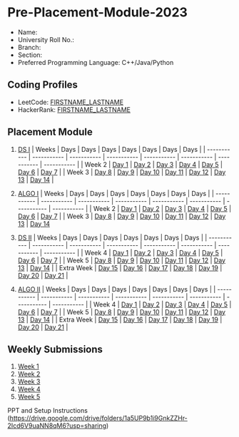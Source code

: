 # Pre-Placement-Module-2023

- Name: 
- University Roll No.:
- Branch:
- Section:
- Preferred Programming Language: C++/Java/Python

## Coding Profiles
- LeetCode: [FIRSTNAME_LASTNAME](https://leetcode.com/YourLeetCodeUserName/)
- HackerRank: [FIRSTNAME_LASTNAME](https://www.hackerrank.com/HackerRankUserName)

## Placement Module
1. [DS I](https://github.com/krvaibhavjangid/Pre-Placement-Module-2023/tree/main/DS%20I)
    | Weeks | Days | Days | Days | Days | Days | Days | Days |
    | ----------- | ----------- | ----------- | ----------- | ----------- | ----------- | ----------- | ----------- | 
    | Week 2 | [Day 1](https://github.com/krvaibhavjangid/Pre-Placement-Module-2023/tree/main/DS%20I/Day%201) | [Day 2](https://github.com/krvaibhavjangid/Pre-Placement-Module-2023/tree/main/DS%20I/Day%202) | [Day 3](https://github.com/krvaibhavjangid/Pre-Placement-Module-2023/tree/main/DS%20I/Day%203) | [Day 4](https://github.com/krvaibhavjangid/Pre-Placement-Module-2023/tree/main/DS%20I/Day%204) | [Day 5](https://github.com/krvaibhavjangid/Pre-Placement-Module-2023/tree/main/DS%20I/Day%205) | [Day 6](https://github.com/krvaibhavjangid/Pre-Placement-Module-2023/tree/main/DS%20I/Day%206) | [Day 7](https://github.com/krvaibhavjangid/Pre-Placement-Module-2023/tree/main/DS%20I/Day%207) |
    | Week 3 | [Day 8](https://github.com/krvaibhavjangid/Pre-Placement-Module-2023/tree/main/DS%20I/Day%208) | [Day 9](https://github.com/krvaibhavjangid/Pre-Placement-Module-2023/tree/main/DS%20I/Day%209) | [Day 10](https://github.com/krvaibhavjangid/Pre-Placement-Module-2023/tree/main/DS%20I/Day%2010) | [Day 11](https://github.com/krvaibhavjangid/Pre-Placement-Module-2023/tree/main/DS%20I/Day%2011) | [Day 12](https://github.com/krvaibhavjangid/Pre-Placement-Module-2023/tree/main/DS%20I/Day%2012) | [Day 13](https://github.com/krvaibhavjangid/Pre-Placement-Module-2023/tree/main/DS%20I/Day%2013) | [Day 14](https://github.com/krvaibhavjangid/Pre-Placement-Module-2023/tree/main/DS%20I/Day%2014) |
    
2. [ALGO I](https://github.com/krvaibhavjangid/Pre-Placement-Module-2023/tree/main/ALGO%20I)
    | Weeks | Days | Days | Days | Days | Days | Days | Days |
    | ----------- | ----------- | ----------- | ----------- | ----------- | ----------- | ----------- | ----------- |
    | Week 2 | [Day 1](https://github.com/krvaibhavjangid/Pre-Placement-Module-2023/tree/main/ALGO%20I/Day%201) | [Day 2](https://github.com/krvaibhavjangid/Pre-Placement-Module-2023/tree/main/ALGO%20I/Day%202) | [Day 3](https://github.com/krvaibhavjangid/Pre-Placement-Module-2023/tree/main/ALGO%20I/Day%203) | [Day 4](https://github.com/krvaibhavjangid/Pre-Placement-Module-2023/tree/main/ALGO%20I/Day%204) | [Day 5](https://github.com/krvaibhavjangid/Pre-Placement-Module-2023/tree/main/ALGO%20I/Day%205) | [Day 6](https://github.com/krvaibhavjangid/Pre-Placement-Module-2023/tree/main/ALGO%20I/Day%206) | [Day 7](https://github.com/krvaibhavjangid/Pre-Placement-Module-2023/tree/main/ALGO%20I/Day%207) |
    | Week 3 | [Day 8](https://github.com/krvaibhavjangid/Pre-Placement-Module-2023/tree/main/ALGO%20I/Day%208) | [Day 9](https://github.com/krvaibhavjangid/Pre-Placement-Module-2023/tree/main/ALGO%20I/Day%209) | [Day 10](https://github.com/krvaibhavjangid/Pre-Placement-Module-2023/tree/main/ALGO%20I/Day%2010) | [Day 11](https://github.com/krvaibhavjangid/Pre-Placement-Module-2023/tree/main/ALGO%20I/Day%2011) | [Day 12](https://github.com/krvaibhavjangid/Pre-Placement-Module-2023/tree/main/ALGO%20I/Day%2012) | [Day 13](https://github.com/krvaibhavjangid/Pre-Placement-Module-2023/tree/main/ALGO%20I/Day%2013) | [Day 14](https://github.com/krvaibhavjangid/Pre-Placement-Module-2023/tree/main/ALGO%20I/Day%2014)  
    
3. [DS II](https://github.com/krvaibhavjangid/Pre-Placement-Module-2023/tree/main/DS%20II)
    | Weeks | Days | Days | Days | Days | Days | Days | Days |
    | ----------- | ----------- | ----------- | ----------- | ----------- | ----------- | ----------- | ----------- |
    | Week 4 | [Day 1](https://github.com/krvaibhavjangid/Pre-Placement-Module-2023/tree/main/DS%20II/Day%201) | [Day 2](https://github.com/krvaibhavjangid/Pre-Placement-Module-2023/tree/main/DS%20II/Day%202) | [Day 3](https://github.com/krvaibhavjangid/Pre-Placement-Module-2023/tree/main/DS%20II/Day%203) | [Day 4](https://github.com/krvaibhavjangid/Pre-Placement-Module-2023/tree/main/DS%20II/Day%204) | [Day 5](https://github.com/krvaibhavjangid/Pre-Placement-Module-2023/tree/main/DS%20II/Day%205) | [Day 6](https://github.com/krvaibhavjangid/Pre-Placement-Module-2023/tree/main/DS%20II/Day%206) | [Day 7](https://github.com/krvaibhavjangid/Pre-Placement-Module-2023/tree/main/DS%20II/Day%207) | 
    | Week 5 | [Day 8](https://github.com/krvaibhavjangid/Pre-Placement-Module-2023/tree/main/DS%20II/Day%208) | [Day 9](https://github.com/krvaibhavjangid/Pre-Placement-Module-2023/tree/main/DS%20II/Day%209) | [Day 10](https://github.com/krvaibhavjangid/Pre-Placement-Module-2023/tree/main/DS%20II/Day%2010) | [Day 11](https://github.com/krvaibhavjangid/Pre-Placement-Module-2023/tree/main/DS%20II/Day%2011) | [Day 12](https://github.com/krvaibhavjangid/Pre-Placement-Module-2023/tree/main/DS%20II/Day%2012) | [Day 13](https://github.com/krvaibhavjangid/Pre-Placement-Module-2023/tree/main/DS%20II/Day%2013) | [Day 14](https://github.com/krvaibhavjangid/Pre-Placement-Module-2023/tree/main/DS%20II/Day%2014) |
    | Extra Week | [Day 15](https://github.com/krvaibhavjangid/Pre-Placement-Module-2023/tree/main/DS%20II/Day%2015) | [Day 16](https://github.com/krvaibhavjangid/Pre-Placement-Module-2023/tree/main/DS%20II/Day%2016) | [Day 17](https://github.com/krvaibhavjangid/Pre-Placement-Module-2023/tree/main/DS%20II/Day%2017) | [Day 18](https://github.com/krvaibhavjangid/Pre-Placement-Module-2023/tree/main/DS%20II/Day%2018) | [Day 19](https://github.com/krvaibhavjangid/Pre-Placement-Module-2023/tree/main/DS%20II/Day%2019) | [Day 20](https://github.com/krvaibhavjangid/Pre-Placement-Module-2023/tree/main/DS%20II/Day%2020) | [Day 21](https://github.com/krvaibhavjangid/Pre-Placement-Module-2023/tree/main/DS%20II/Day%2021) |
    
4. [ALGO II](https://github.com/krvaibhavjangid/Pre-Placement-Module-2023/tree/main/ALGO%20II)
    | Weeks | Days | Days | Days | Days | Days | Days | Days |
    | ----------- | ----------- | ----------- | ----------- | ----------- | ----------- | ----------- | ----------- |
    | Week 4 | [Day 1](https://github.com/krvaibhavjangid/Pre-Placement-Module-2023/tree/main/ALGO%20II/Day%201) | [Day 2](https://github.com/krvaibhavjangid/Pre-Placement-Module-2023/tree/main/ALGO%20II/Day%202) | [Day 3](https://github.com/krvaibhavjangid/Pre-Placement-Module-2023/tree/main/ALGO%20II/Day%203) | [Day 4](https://github.com/krvaibhavjangid/Pre-Placement-Module-2023/tree/main/ALGO%20II/Day%204) | [Day 5](https://github.com/krvaibhavjangid/Pre-Placement-Module-2023/tree/main/ALGO%20II/Day%205) | [Day 6](https://github.com/krvaibhavjangid/Pre-Placement-Module-2023/tree/main/ALGO%20II/Day%206) | [Day 7](https://github.com/krvaibhavjangid/Pre-Placement-Module-2023/tree/main/ALGO%20II/Day%207) |
    | Week 5 | [Day 8](https://github.com/krvaibhavjangid/Pre-Placement-Module-2023/tree/main/ALGO%20II/Day%208) | [Day 9](https://github.com/krvaibhavjangid/Pre-Placement-Module-2023/tree/main/ALGO%20II/Day%209) | [Day 10](https://github.com/krvaibhavjangid/Pre-Placement-Module-2023/tree/main/ALGO%20II/Day%2010) | [Day 11](https://github.com/krvaibhavjangid/Pre-Placement-Module-2023/tree/main/ALGO%20II/Day%2011) | [Day 12](https://github.com/krvaibhavjangid/Pre-Placement-Module-2023/tree/main/ALGO%20II/Day%2012) | [Day 13](https://github.com/krvaibhavjangid/Pre-Placement-Module-2023/tree/main/ALGO%20II/Day%2013) | [Day 14](https://github.com/krvaibhavjangid/Pre-Placement-Module-2023/tree/main/ALGO%20II/Day%2014) |
    | Extra Week | [Day 15](https://github.com/krvaibhavjangid/Pre-Placement-Module-2023/tree/main/ALGO%20II/Day%2015) | [Day 16](https://github.com/krvaibhavjangid/Pre-Placement-Module-2023/tree/main/ALGO%20II/Day%2016) | [Day 17](https://github.com/krvaibhavjangid/Pre-Placement-Module-2023/tree/main/ALGO%20II/Day%2017) | [Day 18](https://github.com/krvaibhavjangid/Pre-Placement-Module-2023/tree/main/ALGO%20II/Day%2018) | [Day 19](https://github.com/krvaibhavjangid/Pre-Placement-Module-2023/tree/main/ALGO%20II/Day%2019) | [Day 20](https://github.com/krvaibhavjangid/Pre-Placement-Module-2023/tree/main/ALGO%20II/Day%2020) | [Day 21](https://github.com/krvaibhavjangid/Pre-Placement-Module-2023/tree/main/ALGO%20II/Day%2021) |

## Weekly Submissions
1. [Week 1](https://github.com/krvaibhavjangid/Pre-Placement-Module-2023/tree/main/Weekly%20Submissions/Week%201)
2. [Week 2](https://github.com/krvaibhavjangid/Pre-Placement-Module-2023/tree/main/Weekly%20Submissions/Week%202)
3. [Week 3](https://github.com/krvaibhavjangid/Pre-Placement-Module-2023/tree/main/Weekly%20Submissions/Week%203)
4. [Week 4](https://github.com/krvaibhavjangid/Pre-Placement-Module-2023/tree/main/Weekly%20Submissions/Week%204)
5. [Week 5](https://github.com/krvaibhavjangid/Pre-Placement-Module-2023/tree/main/Weekly%20Submissions/Week%205)


PPT and Setup Instructions    
(https://drive.google.com/drive/folders/1a5UP9b1i9GnkZZHr-2Icd6V9uaNN8qM6?usp=sharing)
